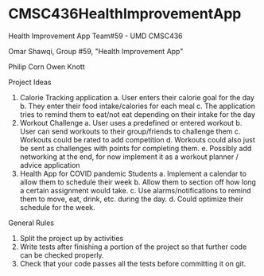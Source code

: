 # CMSC436HealthImprovementApp
Health Improvement App Team#59 - UMD CMSC436

Omar Shawqi, Group #59, "Health Improvement App"

Philip Corn 
Owen Knott

Project Ideas
1. Calorie Tracking application
a. User enters their calorie goal for the day
b. They enter their food intake/calories for each meal
c. The application tries to remind them to eat/not eat depending on their intake for the day
2. Workout Challenge
a. User uses a predefined or entered workout
b. User can send workouts to their group/friends to challenge them
c. Workouts could be rated to add competition
d. Workouts could also just be sent as challenges with points for completing them.
e. Possibly add networking at the end, for now implement it as a workout planner / advice application
3. Health App for COVID pandemic Students
a. Implement a calendar to allow them to schedule their week
b. Allow them to section off how long a certain assignment would take. 
c. Use alarms/notifications to remind them to move, eat, drink, etc. during the day. 
d. Could optimize their schedule for the week.


General Rules
1. Split the project up by activities
2. Write tests after finishing a portion of the project so that further code can be checked properly.
3. Check that your code passes all the tests before committing it on git.
